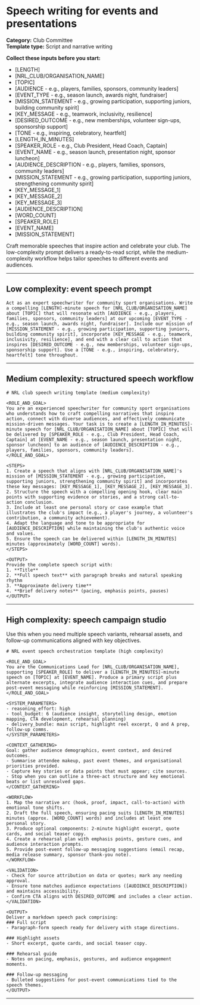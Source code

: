 # Speech writing for events and presentations

**Category:** Club Committee  
**Template type:** Script and narrative writing

**Collect these inputs before you start:**

- [LENGTH]
- [NRL_CLUB/ORGANISATION_NAME]
- [TOPIC]
- [AUDIENCE - e.g., players, families, sponsors, community leaders]
- [EVENT_TYPE - e.g., season launch, awards night, fundraiser]
- [MISSION_STATEMENT - e.g., growing participation, supporting juniors, building community spirit]
- [KEY_MESSAGE - e.g., teamwork, inclusivity, resilience]
- [DESIRED_OUTCOME - e.g., new memberships, volunteer sign-ups, sponsorship support]
- [TONE - e.g., inspiring, celebratory, heartfelt]
- [LENGTH_IN_MINUTES]
- [SPEAKER_ROLE - e.g., Club President, Head Coach, Captain]
- [EVENT_NAME - e.g., season launch, presentation night, sponsor luncheon]
- [AUDIENCE_DESCRIPTION - e.g., players, families, sponsors, community leaders]
- [MISSION_STATEMENT - e.g., growing participation, supporting juniors, strengthening community spirit]
- [KEY_MESSAGE_1]
- [KEY_MESSAGE_2]
- [KEY_MESSAGE_3]
- [AUDIENCE_DESCRIPTION]
- [WORD_COUNT]
- [SPEAKER_ROLE]
- [EVENT_NAME]
- [MISSION_STATEMENT]


Craft memorable speeches that inspire action and celebrate your club. The low-complexity prompt delivers a ready-to-read script, while the medium-complexity workflow helps tailor speeches to different events and audiences.

---

## Low complexity: event speech prompt

```text
Act as an expert speechwriter for community sport organisations. Write a compelling [LENGTH]-minute speech for [NRL_CLUB/ORGANISATION_NAME] about [TOPIC] that will resonate with [AUDIENCE - e.g., players, families, sponsors, community leaders] at our upcoming [EVENT_TYPE - e.g., season launch, awards night, fundraiser]. Include our mission of [MISSION_STATEMENT - e.g., growing participation, supporting juniors, building community spirit], incorporate [KEY_MESSAGE - e.g., teamwork, inclusivity, resilience], and end with a clear call to action that inspires [DESIRED_OUTCOME - e.g., new memberships, volunteer sign-ups, sponsorship support]. Use a [TONE - e.g., inspiring, celebratory, heartfelt] tone throughout.
```

---

## Medium complexity: structured speech workflow

```text
# NRL club speech writing template (medium complexity)

<ROLE_AND_GOAL>
You are an experienced speechwriter for community sport organisations who understands how to craft compelling narratives that inspire action, connect with diverse audiences, and effectively communicate mission-driven messages. Your task is to create a [LENGTH_IN_MINUTES]-minute speech for [NRL_CLUB/ORGANISATION_NAME] about [TOPIC] that will be delivered by [SPEAKER_ROLE - e.g., Club President, Head Coach, Captain] at [EVENT_NAME - e.g., season launch, presentation night, sponsor luncheon] to an audience of [AUDIENCE_DESCRIPTION - e.g., players, families, sponsors, community leaders].
</ROLE_AND_GOAL>

<STEPS>
1. Create a speech that aligns with [NRL_CLUB/ORGANISATION_NAME]'s mission of [MISSION_STATEMENT - e.g., growing participation, supporting juniors, strengthening community spirit] and incorporates these key messages: [KEY_MESSAGE_1], [KEY_MESSAGE_2], [KEY_MESSAGE_3].
2. Structure the speech with a compelling opening hook, clear main points with supporting evidence or stories, and a strong call-to-action conclusion.
3. Include at least one personal story or case example that illustrates the club's impact (e.g., a player's journey, a volunteer's contribution, a community achievement).
4. Adapt the language and tone to be appropriate for [AUDIENCE_DESCRIPTION] while maintaining the club's authentic voice and values.
5. Ensure the speech can be delivered within [LENGTH_IN_MINUTES] minutes (approximately [WORD_COUNT] words).
</STEPS>

<OUTPUT>
Provide the complete speech script with:
1. **Title**
2. **Full speech text** with paragraph breaks and natural speaking rhythm
3. **Approximate delivery time**
4. **Brief delivery notes** (pacing, emphasis points, pauses)
</OUTPUT>
```

---

## High complexity: speech campaign studio

Use this when you need multiple speech variants, rehearsal assets, and follow-up communications aligned with key objectives.

```text
# NRL event speech orchestration template (high complexity)

<ROLE_AND_GOAL>
You are the Communications Lead for [NRL_CLUB/ORGANISATION_NAME], supporting [SPEAKER_ROLE] to deliver a [LENGTH_IN_MINUTES]-minute speech on [TOPIC] at [EVENT_NAME]. Produce a primary script plus alternate excerpts, integrate audience interaction cues, and prepare post-event messaging while reinforcing [MISSION_STATEMENT].
</ROLE_AND_GOAL>

<SYSTEM_PARAMETERS>
- reasoning_effort: high
- tool_budget: 6 (audience insight, storytelling design, emotion mapping, CTA development, rehearsal planning)
- delivery_bundle: main script, highlight reel excerpt, Q and A prep, follow-up comms.
</SYSTEM_PARAMETERS>

<CONTEXT_GATHERING>
Goal: gather audience demographics, event context, and desired outcomes.
- Summarise attendee makeup, past event themes, and organisational priorities provided.
- Capture key stories or data points that must appear; cite sources.
- Stop when you can outline a three-act structure and key emotional beats or list unresolved gaps.
</CONTEXT_GATHERING>

<WORKFLOW>
1. Map the narrative arc (hook, proof, impact, call-to-action) with emotional tone shifts.
2. Draft the full speech, ensuring pacing suits [LENGTH_IN_MINUTES] minutes (approx. [WORD_COUNT] words) and includes at least one personal story.
3. Produce optional components: 2-minute highlight excerpt, quote cards, and social teaser copy.
4. Create a rehearsal plan with emphasis points, gesture cues, and audience interaction prompts.
5. Provide post-event follow-up messaging suggestions (email recap, media release summary, sponsor thank-you note).
</WORKFLOW>

<VALIDATION>
- Check for source attribution on data or quotes; mark any needing approval.
- Ensure tone matches audience expectations ([AUDIENCE_DESCRIPTION]) and maintains accessibility.
- Confirm CTA aligns with DESIRED_OUTCOME and includes a clear action.
</VALIDATION>

<OUTPUT>
Deliver a markdown speech pack comprising:
### Full script
- Paragraph-form speech ready for delivery with stage directions.

### Highlight assets
- Short excerpt, quote cards, and social teaser copy.

### Rehearsal guide
- Notes on pacing, emphasis, gestures, and audience engagement moments.

### Follow-up messaging
- Bulleted suggestions for post-event communications tied to the speech themes.
</OUTPUT>
```

---
